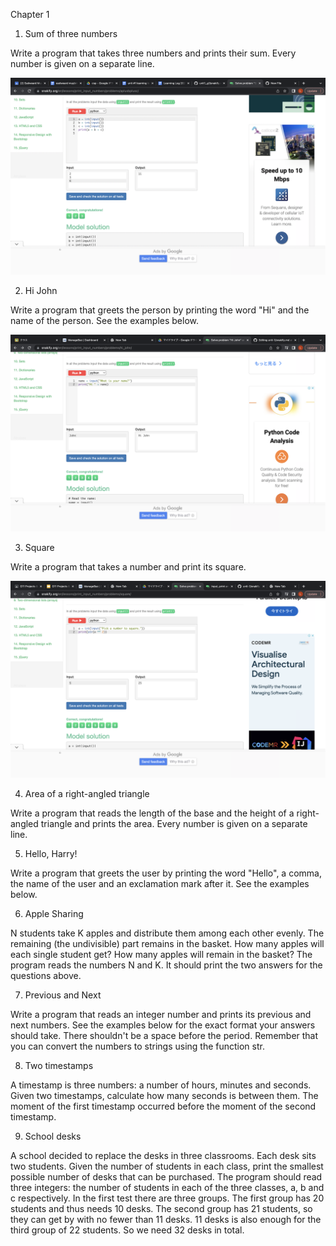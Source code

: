 Chapter 1

1. Sum of three numbers

Write a program that takes three numbers and prints their sum. Every number is given on a separate line.

![Snakify solution 1.1](snakify1.1.png)

2. Hi John

Write a program that greets the person by printing the word "Hi" and the name of the person. See the examples below.

![Snakify solution 1.2](snakify1.2.png)

3. Square

Write a program that takes a number and print its square.

![Snakify solution 1.3](snakify1.3.png)

4. Area of a right-angled triangle

Write a program that reads the length of the base and the height of a right-angled triangle and prints the area. Every number is given on a separate line.

5. Hello, Harry!

Write a program that greets the user by printing the word "Hello", a comma, the name of the user and an exclamation mark after it. See the examples below.

6. Apple Sharing

N students take K apples and distribute them among each other evenly. The remaining (the undivisible) part remains in the basket. How many apples will each single student get? How many apples will remain in the basket? The program reads the numbers N and K. It should print the two answers for the questions above.

7. Previous and Next

Write a program that reads an integer number and prints its previous and next numbers. See the examples below for the exact format your answers should take. There shouldn't be a space before the period. Remember that you can convert the numbers to strings using the function str.

8. Two timestamps 

A timestamp is three numbers: a number of hours, minutes and seconds. Given two timestamps, calculate how many seconds is between them. The moment of the first timestamp occurred before the moment of the second timestamp.

9. School desks

A school decided to replace the desks in three classrooms. Each desk sits two students. Given the number of students in each class, print the smallest possible number of desks that can be purchased. The program should read three integers: the number of students in each of the three classes, a, b and c respectively. In the first test there are three groups. The first group has 20 students and thus needs 10 desks. The second group has 21 students, so they can get by with no fewer than 11 desks. 11 desks is also enough for the third group of 22 students. So we need 32 desks in total.


